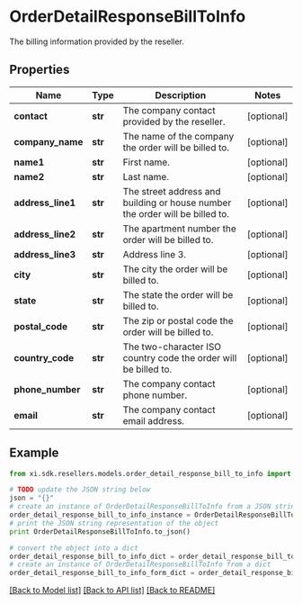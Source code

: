 # OrderDetailResponseBillToInfo

The billing information provided by the reseller.

## Properties

Name | Type | Description | Notes
------------ | ------------- | ------------- | -------------
**contact** | **str** | The company contact provided by the reseller. | [optional] 
**company_name** | **str** | The name of the company the order will be billed to. | [optional] 
**name1** | **str** | First name. | [optional] 
**name2** | **str** | Last name. | [optional] 
**address_line1** | **str** | The street address and building or house number the order will be billed to. | [optional] 
**address_line2** | **str** | The apartment number the order will be billed to. | [optional] 
**address_line3** | **str** | Address line 3. | [optional] 
**city** | **str** | The city the order will be billed to. | [optional] 
**state** | **str** | The state the order will be billed to. | [optional] 
**postal_code** | **str** | The zip or postal code the order will be billed to. | [optional] 
**country_code** | **str** | The two-character ISO country code the order will be billed to. | [optional] 
**phone_number** | **str** | The company contact phone number. | [optional] 
**email** | **str** | The company contact email address. | [optional] 

## Example

```python
from xi.sdk.resellers.models.order_detail_response_bill_to_info import OrderDetailResponseBillToInfo

# TODO update the JSON string below
json = "{}"
# create an instance of OrderDetailResponseBillToInfo from a JSON string
order_detail_response_bill_to_info_instance = OrderDetailResponseBillToInfo.from_json(json)
# print the JSON string representation of the object
print OrderDetailResponseBillToInfo.to_json()

# convert the object into a dict
order_detail_response_bill_to_info_dict = order_detail_response_bill_to_info_instance.to_dict()
# create an instance of OrderDetailResponseBillToInfo from a dict
order_detail_response_bill_to_info_form_dict = order_detail_response_bill_to_info.from_dict(order_detail_response_bill_to_info_dict)
```
[[Back to Model list]](../README.md#documentation-for-models) [[Back to API list]](../README.md#documentation-for-api-endpoints) [[Back to README]](../README.md)


